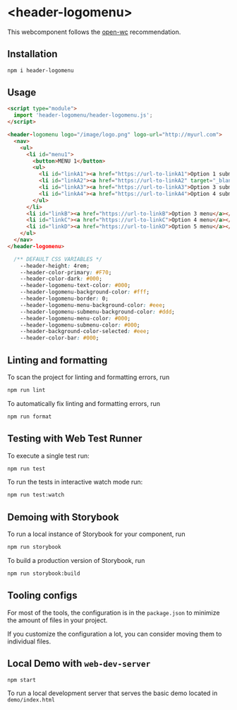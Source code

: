 # \<header-logomenu>

This webcomponent follows the [open-wc](https://github.com/open-wc/open-wc) recommendation.

## Installation

```bash
npm i header-logomenu
```

## Usage

```html
<script type="module">
  import 'header-logomenu/header-logomenu.js';
</script>

<header-logomenu logo="/image/logo.png" logo-url="http://myurl.com">
  <nav>
    <ul>
      <li id="menu1">
        <button>MENU 1</button>
        <ul>
          <li id="linkA1"><a href="https://url-to-linkA1">Option 1 submenu 1</a></li>
          <li id="linkA2"><a href="https://url-to-linkA2" target="_blank">Option 2 submenu 1</a></li>
          <li id="linkA3"><a href="https://url-to-linkA3">Option 3 submenu 1</a></li>
          <li id="linkA4"><a href="https://url-to-linkA4">Option 4 submenu 1</a></li>
        </ul>
      </li>
      <li id="linkB"><a href="https://url-to-linkB">Option 3 menu</a></li>
      <li id="linkC"><a href="https://url-to-linkC">Option 4 menu</a></li>
      <li id="linkD"><a href="https://url-to-linkD">Option 5 menu</a></li>
    </ul>
  </nav>
</header-logomenu>
```

```css
  /** DEFAULT CSS VARIABLES */
    --header-height: 4rem;
    --header-color-primary: #F70;
    --header-color-dark: #000;
    --header-logomenu-text-color: #000;
    --header-logomenu-background-color: #fff;
    --header-logomenu-border: 0;
    --header-logomenu-menu-background-color: #eee;
    --header-logomenu-submenu-background-color: #ddd;
    --header-logomenu-menu-color: #000;
    --header-logomenu-submenu-color: #000;
    --header-background-color-selected: #eee;
    --header-color-bar: #000;
```

## Linting and formatting

To scan the project for linting and formatting errors, run

```bash
npm run lint
```

To automatically fix linting and formatting errors, run

```bash
npm run format
```

## Testing with Web Test Runner

To execute a single test run:

```bash
npm run test
```

To run the tests in interactive watch mode run:

```bash
npm run test:watch
```

## Demoing with Storybook

To run a local instance of Storybook for your component, run

```bash
npm run storybook
```

To build a production version of Storybook, run

```bash
npm run storybook:build
```


## Tooling configs

For most of the tools, the configuration is in the `package.json` to minimize the amount of files in your project.

If you customize the configuration a lot, you can consider moving them to individual files.

## Local Demo with `web-dev-server`

```bash
npm start
```

To run a local development server that serves the basic demo located in `demo/index.html`
